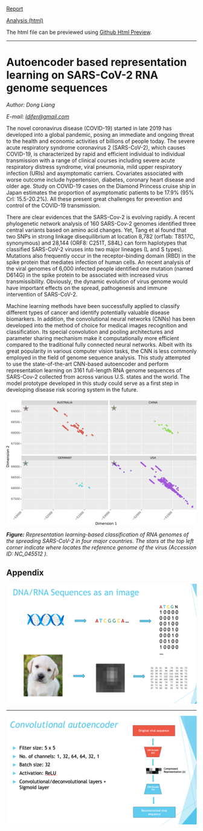 [Report](https://github.com/DongL/Autoencoder-based-representation-learning-on-SARS-CoV-2-RNA-genome-sequences/blob/master/Report.pdf)

[Analysis (html)](https://github.com/DongL/Autoencoder-based-representation-learning-on-SARS-CoV-2-RNA-genome-sequences/blob/master/SARS_CoV_2_Representation_Learning.html) 

The html file can be previewed using [Github Html Preview](https://htmlpreview.github.io).

---

# Autoencoder based representation learning on SARS-CoV-2 RNA genome sequences

*Author: Dong Liang*

*E-mail: ldifer@gmail.com*


The novel coronavirus disease (COVID-19) started in late 2019 has developed into a global pandemic, posing an immediate and ongoing threat to the health and economic activities of billions of people today. The severe acute respiratory syndrome coronavirus 2 (SARS-CoV-2), which causes COVID-19, is characterized by rapid and efficient individual to individual transmission with a range of clinical courses including severe acute respiratory distress syndrome, viral pneumonia, mild upper respiratory infection (URIs) and asymptomatic carriers.  Covariates associated with worse outcome include hypertension, diabetes, coronary heart disease and older age. Study on COVID-19 cases on the Diamond Princess cruise ship in Japan estimates the proportion of asymptomatic patients to be 17.9% (95% CrI: 15.5-20.2%). All these present great challenges for prevention and control of the COVID-19 transmission.

There are clear evidences that the SARS-Cov-2 is evolving rapidly. A recent phylogenetic network analysis of 160 SARS-Cov-2 genomes identified three central variants based on amino acid changes. Yet, Tang et al found that two SNPs in strong linkage disequilibrium at location 8,782 (orf1ab: T8517C, synonymous) and 28,144 (ORF8: C251T, S84L) can form haplotypes that classified SARS-CoV-2 viruses into two major lineages (L and S types). Mutations also frequently occur in the receptor-binding domain (RBD) in the spike protein that mediates infection of human cells. An recent analysis of the viral genomes of 6,000 infected people identified one mutation (named D614G) in the spike protein to be associated with increased virus transmissibility. Obviously, the dynamic evolution of virus genome would have important effects on the spread, pathogenesis and immune intervention of SARS-CoV-2.

Machine learning methods have been successfully applied to classify different types of cancer and identify potentially valuable disease biomarkers. In addition, the convolutional neural networks (CNNs) has been developed into the method of choice for medical images recognition and classification. Its special convolution and pooling architectures and parameter sharing mechanism make it computationally more efficient compared to the traditional fully connected neural networks. Albeit with its great popularity in various computer vision tasks, the CNN is less commonly employed in the field of genome sequence analysis. This study attempted to use the state-of-the-art CNN-based autoencoder and perform representation learning on 3161 full-length RNA genome sequences of SARS-Cov-2 collected from across various U.S. states and the world. The model prototype developed in this study could serve as a first step in developing disease risk scoring system in the future.


![classification](image/by_location.png)

***Figure:** Representation learning-based classification of RNA genomes of the spreading SARS-CoV-2 in four major countries. The stars at the top left corner indicate where locates the reference genome of the virus (Accession ID: NC_045512 ).*



## Appendix

![classification](image/image_analsyis_on_seq.png)

---

![classification](image/convolutional_autoencoder.png)
